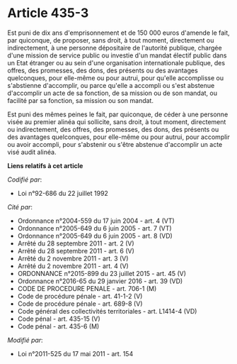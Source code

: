 # Article 435-3

Est puni de dix ans d'emprisonnement et de 150 000 euros d'amende le fait, par quiconque, de proposer, sans droit, à tout
moment, directement ou indirectement, à une personne dépositaire de l'autorité publique, chargée d'une mission de service
public ou investie d'un mandat électif public dans un Etat étranger ou au sein d'une organisation internationale publique,
des offres, des promesses, des dons, des présents ou des avantages quelconques, pour elle-même ou pour autrui, pour qu'elle
accomplisse ou s'abstienne d'accomplir, ou parce qu'elle a accompli ou s'est abstenue d'accomplir un acte de sa fonction, de
sa mission ou de son mandat, ou facilité par sa fonction, sa mission ou son mandat.

Est puni des mêmes peines le fait, par quiconque, de céder à une personne visée au premier alinéa qui sollicite, sans droit,
à tout moment, directement ou indirectement, des offres, des promesses, des dons, des présents ou des avantages quelconques,
pour elle-même ou pour autrui, pour accomplir ou avoir accompli, pour s'abstenir ou s'être abstenue d'accomplir un acte visé
audit alinéa.

**Liens relatifs à cet article**

_Codifié par_:

  - Loi n°92-686 du 22 juillet 1992

_Cité par_:

  - Ordonnance n°2004-559 du 17 juin 2004 - art. 4 (VT)
  - Ordonnance n°2005-649 du 6 juin 2005 - art. 7 (VT)
  - Ordonnance n°2005-649 du 6 juin 2005 - art. 8 (VD)
  - Arrêté du 28 septembre 2011 - art. 2 (V)
  - Arrêté du 28 septembre 2011 - art. 6 (V)
  - Arrêté du 2 novembre 2011 - art. 3 (V)
  - Arrêté du 2 novembre 2011 - art. 4 (V)
  - ORDONNANCE n°2015-899 du 23 juillet 2015 - art. 45 (V)
  - Ordonnance n°2016-65 du 29 janvier 2016 - art. 39 (VD)
  - CODE DE PROCEDURE PENALE - art. 706-1 (M)
  - Code de procédure pénale - art. 41-1-2 (V)
  - Code de procédure pénale - art. 689-8 (V)
  - Code général des collectivités territoriales - art. L1414-4 (VD)
  - Code pénal - art. 435-15 (V)
  - Code pénal - art. 435-6 (M)

_Modifié par_:

  - Loi n°2011-525 du 17 mai 2011 - art. 154
